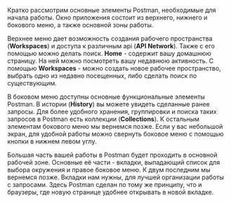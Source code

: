 Кратко рассмотрим основные элементы Postman, необходимые для начала работы. Окно приложения состоит из верхнего, нижнего  и бокового меню, а также основной зоны работы.

Верхнее меню дает возможность создания рабочего пространства (**Workspaces**) и доступа к различным api (**API Network**). Также с его помощью можно делать поиск. **Home** - содержит вашу домашнюю страницу. На ней можно посмотреть вашу недавнюю активность. С помощью **Workspaces** - можно создать новое рабочее пространство, выбрать одно из недавно посещенных, либо сделать поиск по существующим.

В боковом меню доступны основные функциональные элементы Postman. В истории (**History**) вы можете увидеть сделанные ранее запросы. Для более удобного хранения, группировки и поиска таких запросов в Postman есть коллекции (**Collections**). К остальным элементам бокового меню мы вернемся позже. Если у вас небольшой экран, для удобной работы можно свернуть боковое меню с помощью кнопки в нижнем левом углу.

Большая часть вашей работы в Postman будет проходить в основной рабочей зоне. Основные её части - вкладки, выпадающий список для выбора окружения и правое боковое меню. К двум последним мы вернемся позже. Вкладки нам нужны, для лучшей организации работы с запросами. Здесь Postman сделан по тому же принципу, что и браузеры, где новую странице удобнее открывать в новой вкладке.
